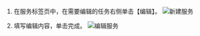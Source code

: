 1. 在服务标签页中，在需要编辑的任务右侧单击【编辑】。
![新建服务](https://i.imgur.com/DsnOFaH.png)

2. 填写编辑内容，单击完成。
![编辑服务](https://i.imgur.com/ks539jD.png)